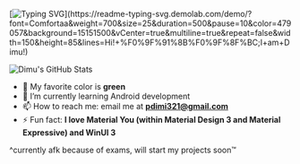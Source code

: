 <!---
# <img alt="Hello! 👋" src="https://readme-typing-svg.demolab.com?font=Segoe+UI&duration=1000&pause=4500&color=F7F7F7&width=435&lines=Hello!+%F0%9F%91%8B;Salut!+%F0%9F%91%8B;%E3%81%93%E3%82%93%E3%81%AB%E3%81%A1%E3%81%AF%EF%BC%81+%F0%9F%91%8B;%C2%A1Hola!+%F0%9F%91%8B;Ciao!+%F0%9F%91%8B;Oi!+%F0%9F%91%8B;Salve!+%F0%9F%91%8B;Hallo!+%F0%9F%91%8B"/>
--->

<!---
<img align="left" src="https://github.com/pdimu/pdimu/blob/main/asset%20for%20readme.png" width="250"/> 
--->

<!---
<img src="https://github.com/user-attachments/assets/77c41f7f-4613-4108-be17-0dfba18c9437" width="467"/> 
--->

[![Typing SVG](https://readme-typing-svg.demolab.com?font=Comfortaa&weight=700&size=25&duration=500&pause=10&color=61c677&background=15151500&vCenter=true&multiline=true&repeat=false&width=150&height=85&lines=Hi!+%F0%9F%91%8B%F0%9F%8F%BC;I+am+Dimu!)](https://readme-typing-svg.demolab.com/demo/?font=Comfortaa&weight=700&size=25&duration=500&pause=10&color=479057&background=15151500&vCenter=true&multiline=true&repeat=false&width=150&height=85&lines=Hi!+%F0%9F%91%8B%F0%9F%8F%BC;I+am+Dimu!)

![Dimu's GitHub Stats](https://github-readme-stats.vercel.app/api/?username=pdimu&rank_icon=github&show_icons=true&title_color=61c677&icon_color=61c677&text_color=61c677&bg_color=151515
)

<!---
<p align="center"> <img src="https://visitcount.itsvg.in/api?id=pdimu&label=Profile%20Views&color=3&icon=0&pretty=true">
--->

- 💚 My favorite color is **green**
- 🌱 I’m currently learning Android development
- 📫 How to reach me: email me at **[pdimi321@gmail.com](mailto:pdimi321@gmail.com)**
- ⚡ Fun fact: **I love Material You (within Material Design 3 and Material Expressive) and WinUI 3**

^currently afk because of exams, will start my projects soon™

<!---
pdimu/pdimu is a ✨ special ✨ repository because its `README.md` (this file) appears on his GitHub profile.
You can click the Preview link to take a look at your changes.
--->
